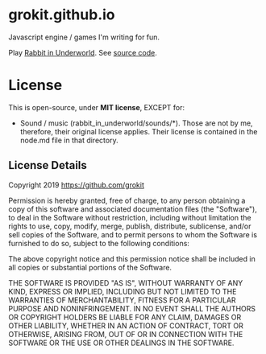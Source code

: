 # grokit.github.io

Javascript engine / games I'm writing for fun.

Play [Rabbit in Underworld](https://grokit.github.io/rabbit_in_underworld). See [source code](https://github.com/grokit/grokit.github.io/tree/master/rabbit_in_underworld).

# License

This is open-source, under **MIT license**, EXCEPT for:

- Sound / music (rabbit_in_underworld/sounds/\*). Those are not by me, therefore, their original license applies. Their license is contained in the node.md file in that directory.

## License Details

Copyright 2019 https://github.com/grokit

Permission is hereby granted, free of charge, to any person obtaining a copy of this software and associated documentation files (the "Software"), to deal in the Software without restriction, including without limitation the rights to use, copy, modify, merge, publish, distribute, sublicense, and/or sell copies of the Software, and to permit persons to whom the Software is furnished to do so, subject to the following conditions:

The above copyright notice and this permission notice shall be included in all copies or substantial portions of the Software.

THE SOFTWARE IS PROVIDED "AS IS", WITHOUT WARRANTY OF ANY KIND, EXPRESS OR IMPLIED, INCLUDING BUT NOT LIMITED TO THE WARRANTIES OF MERCHANTABILITY, FITNESS FOR A PARTICULAR PURPOSE AND NONINFRINGEMENT. IN NO EVENT SHALL THE AUTHORS OR COPYRIGHT HOLDERS BE LIABLE FOR ANY CLAIM, DAMAGES OR OTHER LIABILITY, WHETHER IN AN ACTION OF CONTRACT, TORT OR OTHERWISE, ARISING FROM, OUT OF OR IN CONNECTION WITH THE SOFTWARE OR THE USE OR OTHER DEALINGS IN THE SOFTWARE.
